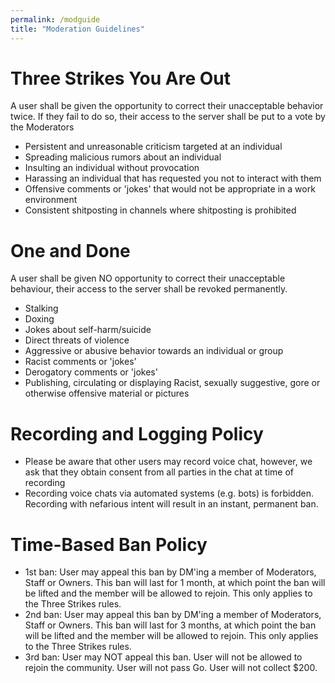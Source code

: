 ```yaml
---
permalink: /modguide
title: "Moderation Guidelines"
---
```


# Three Strikes You Are Out

A user shall be given the opportunity to correct their unacceptable behavior twice. If they fail to do so, their access to the server shall be put to a vote by the Moderators

* Persistent and unreasonable criticism targeted at an individual 
* Spreading malicious rumors about an individual 
* Insulting an individual without provocation 
* Harassing an individual that has requested you not to interact with them 
* Offensive comments or 'jokes' that would not be appropriate in a work environment
* Consistent shitposting in channels where shitposting is prohibited

# One and Done

A user shall be given NO opportunity to correct their unacceptable behaviour, their access to the server shall be revoked permanently.

* Stalking 
* Doxing
* Jokes about self-harm/suicide
* Direct threats of violence
* Aggressive or abusive behavior towards an individual or group 
* Racist comments or 'jokes' 
* Derogatory comments or 'jokes'
* Publishing, circulating or displaying Racist, sexually suggestive, gore or otherwise offensive material or pictures

# Recording and Logging Policy

* Please be aware that other users may record voice chat, however, we ask that they obtain consent from all parties in the chat at time of recording
* Recording voice chats via automated systems (e.g. bots) is forbidden. Recording with nefarious intent will result in an instant, permanent ban.

# Time-Based Ban Policy

* 1st ban: User may appeal this ban by DM'ing a member of Moderators, Staff or Owners. This ban will last for 1 month, at which point the ban will be lifted and the member will be allowed to rejoin. This only applies to the Three Strikes rules.
* 2nd ban: User may appeal this ban by DM'ing a member of Moderators, Staff or Owners. This ban will last for 3 months, at which point the ban will be lifted and the member will be allowed to rejoin. This only applies to the Three Strikes rules.
* 3rd ban: User may NOT appeal this ban. User will not be allowed to rejoin the community. User will not pass Go. User will not collect $200.
